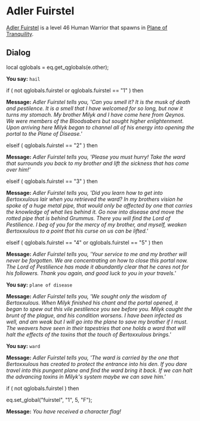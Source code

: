 # Adler Fuirstel



[Adler Fuirstel](/npc/203394) is a level 46 Human Warrior that spawns in [Plane of Tranquility](/zone/203).



## Dialog

local qglobals = eq.get_qglobals(e.other);



**You say:** `hail`





if ( not qglobals.fuirstel or qglobals.fuirstel == "1" ) then



**Message:** <span class="text-warning">*Adler Fuirstel tells you, 'Can you smell it?   It is the musk of death and pestilence.  It is a smell that I have welcomed for so long, but now it turns my stomach.  My brother Milyk and I have come here from Qeynos.  We were members of the Bloodsabers but sought higher enlightenment.  Upon arriving here Milyk began to channel all of his energy into opening the portal to the Plane of Disease.'*</span>






elseif ( qglobals.fuirstel == "2" ) then



**Message:** <span class="text-warning">*Adler Fuirstel tells you, 'Please you must hurry!  Take the ward that surrounds you back to my brother and lift the sickness that has come over him!'*</span>






elseif ( qglobals.fuirstel == "3" ) then



**Message:** <span class="text-warning">*Adler Fuirstel tells you, 'Did you learn how to get into Bertoxxulous lair when you retrieved the ward?  In my brothers vision he spoke of a huge metal pipe, that would only be affected by one that carries the knowledge of what lies behind it.  Go now into disease and move the rotted pipe that is behind Grummus.  There you will find the Lord of Pestilience.  I beg of you for the mercy of my brother, and myself, weaken Bertoxxulous to a point that his curse on us can be lifted.'*</span>






elseif ( qglobals.fuirstel == "4" or qglobals.fuirstel == "5" ) then



**Message:** <span class="text-warning">*Adler Fuirstel tells you, 'Your service to me and my brother will never be forgotten.  We are concentrating on how to close this portal now.  The Lord of Pestilience has made it abundantly clear that he cares not for his followers.  Thank you again, and good luck to you in your travels.'*</span>





**You say:** `plane of disease`



**Message:** <span class="text-warning">*Adler Fuirstel tells you, 'We sought only the wisdom of Bertoxxulous.  When Milyk finished his chant and the portal opened, it began to spew out this vile pestilence you see before you.  Milyk caught the brunt of the plague, and his condition worsens.  I have been infected as well, and am weak but I will go into the plane to save my brother if I must.  The weavers have seen in their tapestries that one holds a ward that will halt the effects of the toxins that the touch of Bertoxxulous brings.'*</span>





**You say:** `ward`



**Message:** <span class="text-warning">*Adler Fuirstel tells you, 'The ward is carried by the one that Bertoxxulous has created to protect the entrance into his den.  If you dare travel into this pungent plane and find the ward bring it back.  If we can halt the advancing toxins in Milyk's system maybe we can save him.'*</span>


if ( not qglobals.fuirstel ) then



eq.set_global("fuirstel", "1", 5, "F");



**Message:** <span class="text-warning">*You have received a character flag!*</span>


